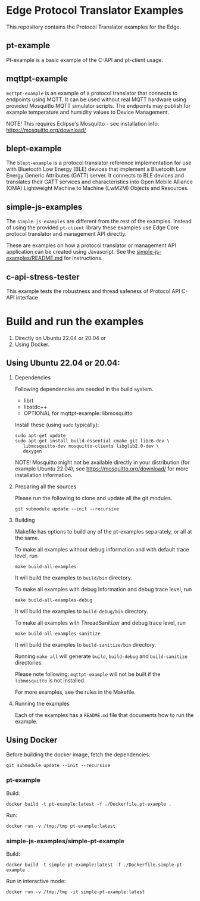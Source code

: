 # Edge Protocol Translator Examples

This repository contains the Protocol Translator examples for the Edge.

## pt-example

Pt-example is a basic example of the C-API and pt-client usage.

## mqttpt-example

`mqttpt-example` is an example of a protocol translator that connects to endpoints using MQTT. It can be used
without real MQTT hardware using provided Mosquitto MQTT simulator scripts. The endpoints may
publish for example temperature and humidity values to Device Management.

NOTE! This requires Eclipse's Mosquitto - see installation info: https://mosquitto.org/download/

## blept-example

The `blept-example` is a protocol translator reference implementation for use with Bluetooth Low Energy (BLE) devices that implement a Bluetooth Low Energy Generic Attributes (GATT) server. It connects to BLE devices and translates their GATT services and characteristics into Open Mobile Alliance (OMA) Lightweight Machine to Machine (LwM2M) Objects and Resources.

## simple-js-examples

The `simple-js-examples` are different from the rest of the examples. Instead of using the provided `pt-client`
library these examples use Edge Core protocol translator and management API directly.

These are examples on how a protocol translator or management API application can be created using Javascript.
See the [simple-js-examples/README.md](simple-js-examples/README.md) for instructions.

## c-api-stress-tester

This example tests the robustness and thread safeness of Protocol API C-API interface

# Build and run the examples

1. Directly on Ubuntu 22.04 or 20.04 or
1. Using Docker.

## Using Ubuntu 22.04 or 20.04:

1. Dependencies

    Following dependencies are needed in the build system.

    * librt
    * libstdc++
    * OPTIONAL for mqttpt-example: libmosquitto

    Install these (using `sudo` typically):

    ```
    sudo apt-get update
    sudo apt-get install build-essential cmake git libc6-dev \
       libmosquitto-dev mosquitto-clients libglib2.0-dev \
       doxygen
    ```
    NOTE! Mosquitto might not be available directly in your distribution (for example Ubuntu 22.04),
    see https://mosquitto.org/download/ for more installation information.

1. Preparing all the sources

    Please run the following to clone and update all the git modules.
    ```
    git submodule update --init --recursive
    ```

1. Building

    Makefile has options to build any of the pt-examples separately, or all at the same.

    To make all examples without debug information and with default trace level, run
    ```
    make build-all-examples
    ```
    It will build the examples to `build/bin` directory.

    To make all examples with debug information and debug trace level, run
    ```
    make build-all-examples-debug
    ```

    It will build the examples to `build-debug/bin` directory.

    To make all examples with ThreadSanitizer and debug trace level, run
    ```
    make build-all-examples-sanitize
    ```

    It will build the examples to `build-sanitize/bin` directory.

    Running `make all` will generate `build`, `build-debug` and `build-sanitize` directories.

    Please note following:
    `mqttpt-example` will not be built if the `libmosquitto` is not installed.

    For more examples, see the rules in the Makefile.

1. Running the examples

    Each of the examples has a `README.md` file that documents how to run the example.


## Using Docker

Before building the docker image, fetch the dependencies: 
```
git submodule update --init --recursive
```

### pt-example

Build:

```
docker build -t pt-example:latest -f ./Dockerfile.pt-example .
```

Run: 

```
docker run -v /tmp:/tmp pt-example:latest
```

### simple-js-examples/simple-pt-example

Build:

```
docker build -t simple-pt-example:latest -f ./Dockerfile.simple-pt-example .
```

Run in interactive mode:

```
docker run -v /tmp:/tmp -it simple-pt-example:latest
```

